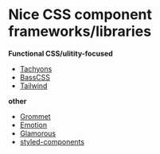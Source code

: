 # Nice CSS component frameworks/libraries   

**Functional CSS/ulitity-focused**

* [Tachyons](http://tachyons.io/)  
* [BassCSS](https://basscss.com/)  
* [Tailwind](https://tailwindcss.com/)  

**other**

* [Grommet](https://v2.grommet.io/)
* [Emotion](https://emotion.sh/docs/introduction)
* [Glamorous](https://glamorous.rocks/)
* [styled-components](https://www.styled-components.com/)